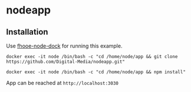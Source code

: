 # nodeapp

## Installation

Use [fhooe-node-dock]() for running this example.

```
docker exec -it node /bin/bash -c "cd /home/node/app && git clone https://github.com/Digital-Media/nodeapp.git"
```
```
docker exec -it node /bin/bash -c "cd /home/node/app && npm install"
```

App can be reached at `http://localhost:3030`